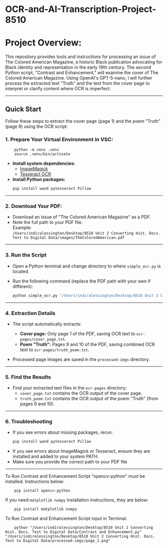 # OCR-and-AI-Transcription-Project-8510

# Project Overview:

This repository provides tools and instructions for processing an issue of The Colored American Magazine, a historic Black publication advocating for Black identity and representation in the early 19th century. The second Python script, "Contrast and Enhancement," will examine the cover of The Colored American Magazine. Using OpenAI's GPT-5-nano, I will further process the extracted text "Truth" and the text from the cover page to interpret or clarify content where OCR is imperfect. 

_________________________________________________________________________________________________________________________________________________________________________________________

## Quick Start

Follow these steps to extract the cover page (page 1) and the poem "Truth" (page 9) using the OCR script:

### 1. Prepare Your Virtual Environment in VSC:
		python -m venv .venv
		source .venv/bin/activate

- **Install system dependencies:**
  - [ImageMagick](https://imagemagick.org/script/download.php)
  - [Tesseract OCR](https://tesseract-ocr.github.io/)
- **Install Python packages:**
  ```python
  pip install wand pytesseract Pillow
  ```
_________________________________________________________________________________________________________________________________________________________________________________________
### 2. Download Your PDF:

- Download an issue of "The Colored American Magazine" as a PDF.
- Note the full path to your PDF file.  
  Example:  
  `/Users/indiralessington/Desktop/8510 Unit 2 Converting Hist. Docs. Text to Digital Data/images/TheColoredAmerican.pdf`

_________________________________________________________________________________________________________________________________________________________________________________________
### 3. Run the Script

- Open a Python terminal and change directory to where `simple_ocr.py` is located.
- Run the following command (replace the PDF path with your own if different):

  ```python
  python simple_ocr.py "/Users/indiralessington/Desktop/8510 Unit 2 Converting Hist. Docs. Text to Digital Data/images/TheColoredAmerican.pdf"
  ```
_________________________________________________________________________________________________________________________________________________________________________________________
### 4. Extraction Details

- The script automatically extracts:
  - **Cover page:** Only page 1 of the PDF, saving OCR text to `ocr-pages/cover_page.txt`.
  - **Poem "Truth":** Pages 9 and 10 of the PDF, saving combined OCR text to `ocr-pages/truth_poem.txt`.

- Processed page images are saved in the `processed-imgs` directory.

_________________________________________________________________________________________________________________________________________________________________________________________
### 5. Find the Results

- Find your extracted text files in the `ocr-pages` directory:
  - `cover_page.txt` contains the OCR output of the cover page.
  - `truth_poem.txt` contains the OCR output of the poem "Truth" (from pages 9 and 10).


_________________________________________________________________________________________________________________________________________________________________________________________
### 6. Troubleshooting

- If you see errors about missing packages, rerun:
  ```bash
  pip install wand pytesseract Pillow
  ```
- If you see errors about ImageMagick or Tesseract, ensure they are installed and added to your system PATH.
- Make sure you provide the correct path to your PDF file



_________________________________________________________________________________________________________________________________________________________________________________________
To Run Contrast and Enhancement Script "opencv-python" must be installed. Instructions below:

	    pip install opencv-python

If you need `matplotlib numpy` installation instructions, they are below:

		pip install matplotlib numpy

To Run Contrast and Enhancement Script input in Terminal:

		python "/Users/indiralessington/Desktop/8510 Unit 2 Converting Hist. Docs. Text to Digital Data/Contrast and Enhancement.py" "/Users/indiralessington/Desktop/8510 Unit 2 Converting Hist. Docs. Text to Digital Data/processed-imgs/page_1.png" 
		


